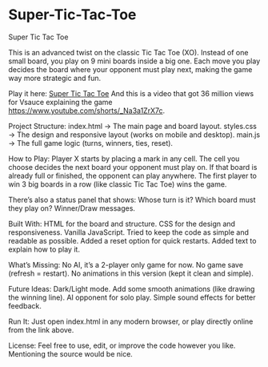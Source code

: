 # Super-Tic-Tac-Toe
Super Tic Tac Toe

This is an advanced twist on the classic Tic Tac Toe (XO). Instead of one small board, you play on 9 mini boards inside a big one. Each move you play decides the board where your opponent must play next, making the game way more strategic and fun.

Play it here: [Super Tic Tac Toe](https://mahmoudgouda419.github.io/Super-Tic-Tac-Toe/)
And this is a video that got 36 million views for Vsauce explaining the game https://www.youtube.com/shorts/_Na3a1ZrX7c.

Project Structure:
index.html → The main page and board layout.
styles.css → The design and responsive layout (works on mobile and desktop).
main.js → The full game logic (turns, winners, ties, reset).

How to Play:
Player X starts by placing a mark in any cell.
The cell you choose decides the next board your opponent must play on.
If that board is already full or finished, the opponent can play anywhere.
The first player to win 3 big boards in a row (like classic Tic Tac Toe) wins the game.

There’s also a status panel that shows:
Whose turn is it?
Which board must they play on?
Winner/Draw messages.

Built With:
HTML for the board and structure.
CSS for the design and responsiveness.
Vanilla JavaScript.
Tried to keep the code as simple and readable as possible.
Added a reset option for quick restarts.
Added text to explain how to play it.

What’s Missing:
No AI, it’s a 2-player only game for now.
No game save (refresh = restart).
No animations in this version (kept it clean and simple).

Future Ideas:
Dark/Light mode.
Add some smooth animations (like drawing the winning line).
AI opponent for solo play.
Simple sound effects for better feedback.

Run It:
Just open index.html in any modern browser, or play directly online from the link above.

License:
Feel free to use, edit, or improve the code however you like. Mentioning the source would be nice.
